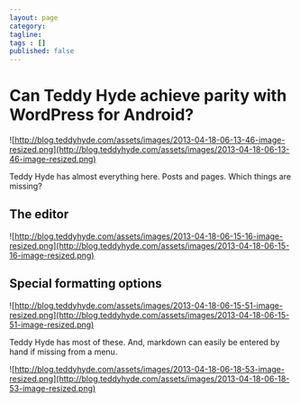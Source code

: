 ```yaml
---
layout: page
category: 
tagline: 
tags : [] 
published: false
---
```


# Can Teddy Hyde achieve parity with WordPress for Android? #

![http://blog.teddyhyde.com/assets/images/2013-04-18-06-13-46-image-resized.png](http://blog.teddyhyde.com/assets/images/2013-04-18-06-13-46-image-resized.png)

Teddy Hyde has almost everything here. Posts and pages. Which things are missing?

## The editor ##

![http://blog.teddyhyde.com/assets/images/2013-04-18-06-15-16-image-resized.png](http://blog.teddyhyde.com/assets/images/2013-04-18-06-15-16-image-resized.png)

## Special formatting options ##

![http://blog.teddyhyde.com/assets/images/2013-04-18-06-15-51-image-resized.png](http://blog.teddyhyde.com/assets/images/2013-04-18-06-15-51-image-resized.png)

Teddy Hyde has most of these. And, markdown can easily be entered by hand if missing from a menu. 

![http://blog.teddyhyde.com/assets/images/2013-04-18-06-18-53-image-resized.png](http://blog.teddyhyde.com/assets/images/2013-04-18-06-18-53-image-resized.png)